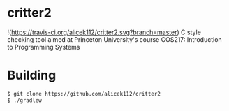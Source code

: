 critter2
========
!(https://travis-ci.org/alicek112/critter2.svg?branch=master)
C style checking tool aimed at Princeton University's course COS217: Introduction to Programming Systems

Building
========
```bash
$ git clone https://github.com/alicek112/critter2
$ ./gradlew
```